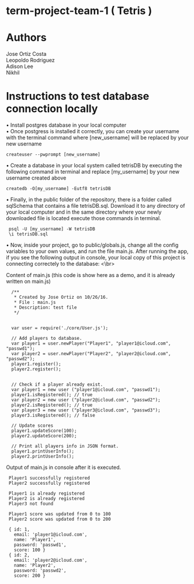 # term-project-team-1 ( Tetris )
<h1> Authors </h1>
Jose Ortiz Costa </br>
Leopoldo Rodriguez </br>
Adison Lee </br>
Nikhil </br>

<h1> Instructions to test database connection locally </h1>
• Install postgres database in your local computer </br>
• Once postgress is installed it correctly, you can create your username with the terminal command where [new_username] will be replaced by your new username
    
    
    createuser --pwprompt [new_username]
    
• Create a database in your local system called tetrisDB by executing the following command in terminal and replace [my_username] by your new username created above

    createdb -O[my_username] -Eutf8 tetrisDB

• Finally, in the public folder of the repository, there is a folder called sqlSchema that contains a file tetrisDB.sql. Download it to any directory of your local computer
 and in the same directory where your newly downloaded file is located execute those commands in terminal. 
 
     psql -U [my_username] -W tetrisDB
     \i tetrisDB.sql

• Now, inside your project, go to public/globals.js, change all the config variables to your own values, and run the file main.js. 
  After running the app, if you see the following output in console, your local copy of this project is connecting correctely to the database: <\br>
  
  Content of main.js (this code is show here as a demo, and it is already written on main.js)
  
      /**
       * Created by Jose Ortiz on 10/26/16.
       * File : main.js
       * Description: test file
       */
      
      
      var user = require('./core/User.js');
      
      // Add players to database.
      var player1 = user.newPlayer("Player1", "player1@icloud.com", "passwd1");
      var player2 = user.newPlayer("Player2", "player2@icloud.com", "passwd2");
      player1.register();
      player2.register();
      
      
      // Check if a player already exist.
      var player1 = new user ("player1@icloud.com", "passwd1");
      player1.isRegistered(); // true
      var player2 = new user ("player2@icloud.com", "passwd2");
      player2.isRegistered(); // true
      var player3 = new user ("player3@icloud.com", "passwd3");
      player3.isRegistered(); // false
      
      // Update scores
      player1.updateScore(100);
      player2.updateScore(200);
      
      // Print all players info in JSON format.
      player1.printUserInfo();
      player2.printUserInfo();
     
 
 Output of main.js in console after it is executed.
 
     
     Player1 successfully registered
     Player2 successfully registered
     
     Player1 is already registered
     Player2 is already registered
     Player3 not found
     
     Player1 score was updated from 0 to 100
     Player2 score was updated from 0 to 200
     
     { id: 1,
       email: 'player1@icloud.com',
       name: 'Player1',
       password: 'passwd1',
       score: 100 }
     { id: 2,
       email: 'player2@icloud.com',
       name: 'Player2',
       password: 'passwd2',
       score: 200 }
  
    
